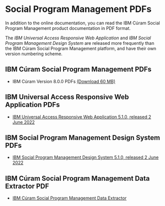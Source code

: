 # Social Program Management PDFs

In addition to the online documentation, you can read the IBM Cúram Social Program Management product documentation in PDF format.

The _IBM Universal Access Responsive Web Application_ and _IBM Social Program Management Design System_ are released more frequently than the IBM Cúram Social Program Management platform, and have their own version numbering scheme.

<!-- **Note:** If the following links don't work in Google Chrome, try another browser, such as Mozilla Firefox.-->

## IBM Cúram Social Program Management PDFs

* IBM Cúram Version 8.0.0 PDFs [(Download 60 MB)](http://public.dhe.ibm.com/software/solutions/curam/8.0.0/IBM_Curam_Social_Program_Management_800_PDFs.zip)

## IBM Universal Access Responsive Web Application PDFs

* [IBM Universal Access Responsive Web Application 5.1.0, released 2 June 2022](https://www.ibm.com/docs/en/SS8S5A/pdf/UniversalAccess_5_1_0.pdf)

## IBM Social Program Management Design System PDFs

* [IBM Social Program Management Design System 5.1.0, released 2 June 2022](https://www.ibm.com/docs/en/SS8S5A/pdf/SPM_DesignSystem_5_1_0.pdf)

## IBM Cúram Social Program Management Data Extractor PDF

* [IBM Cúram Social Program Management Data Extractor](http://public.dhe.ibm.com/software/solutions/curam/7.0.7/Data_Extractor_PDF.pdf)
